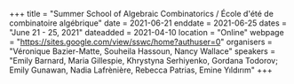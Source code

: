 +++
title = "Summer School of Algebraic Combinatorics / École d'été de combinatoire algébrique"
date = 2021-06-21
enddate = 2021-06-25
dates = "June 21 - 25, 2021"
dateadded = 2021-04-10
location = "Online"
webpage = "https://sites.google.com/view/sswc/home?authuser=0"
organisers = "Véronique Bazier-Matte, Souheila Hassoun, Nancy Wallace"
speakers = "Emily Barnard, Maria Gillespie, Khrystyna Serhiyenko, Gordana Todorov; Emily Gunawan, Nadia Lafrènière, Rebecca Patrias, Emine Yıldırım"
+++

